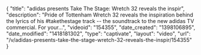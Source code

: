{
    "title": "adidas presents Take The Stage: Wretch 32 reveals the inspir",
    "description": "Pride of Tottenham Wretch 32 reveals the inspiration behind the lyrics of his #takethestage track -- the soundtrack to the new adidas TV commercial. For your...",
    "videoid": "154355",
    "date_created": "1398106895",
    "date_modified": "1418181302",
    "type": "captivate",
    "layout": "video",
    "url": "\/v\/adidas-presents-take-the-stage-wretch-32-reveals-the-inspir\/154355"
}